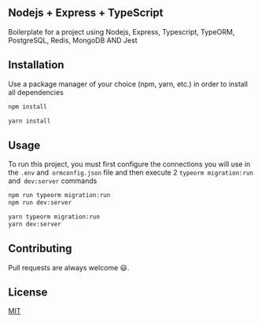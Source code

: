 ## Nodejs + Express + TypeScript
Boilerplate for a project using Nodejs, Express, Typescript, TypeORM, PostgreSQL, Redis, MongoDB AND Jest

## Installation

Use a package manager of your choice (npm, yarn, etc.) in order to install all dependencies

```bash
npm install
```

```bash
yarn install
```

## Usage
To run this project, you must first configure the connections you will use in the `.env` and` ormconfig.json` file and then execute 2 `typeorm migration:run` and` dev:server` commands

```bash
npm run typeorm migration:run
npm run dev:server
```
```bash
yarn typeorm migration:run
yarn dev:server
```

## Contributing

Pull requests are always welcome 😃.

## License

[MIT](https://choosealicense.com/licenses/mit/)
